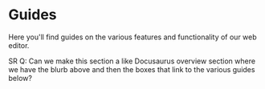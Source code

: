 # Guides

Here you'll find guides on the various features and functionality of our web editor.

SR Q: Can we make this section a like Docusaurus overview section where we have the blurb above and then the boxes that link to the various guides below?
